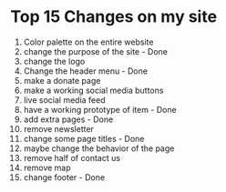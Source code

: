 # Top 15 Changes on my site
1. Color palette on the entire website
2. change the purpose of the site - Done
3. change the logo
4. Change the header menu - Done
5. make a donate page 
6. make a working social media buttons 
7. live social media feed 
8. have a working prototype of item - Done
9. add extra pages - Done
10. remove newsletter
11. change some page titles - Done
12. maybe change the behavior of the page 
13. remove half of contact us
14. remove map
15. change footer - Done